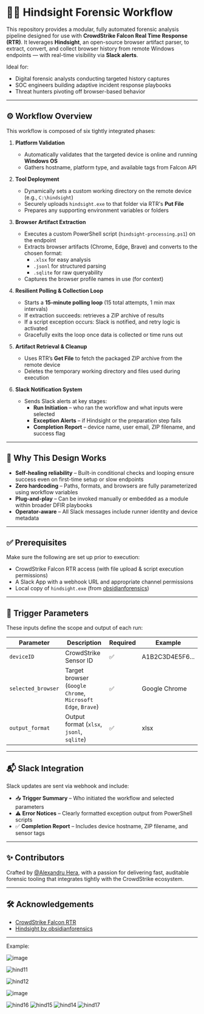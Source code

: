 

# 🕵️‍♂️ Hindsight Forensic Workflow

This repository provides a modular, fully automated forensic analysis pipeline designed for use with **CrowdStrike Falcon Real Time Response (RTR)**. It leverages **Hindsight**, an open-source browser artifact parser, to extract, convert, and collect browser history from remote Windows endpoints — with real-time visibility via **Slack alerts**.

Ideal for:
- Digital forensic analysts conducting targeted history captures
- SOC engineers building adaptive incident response playbooks
- Threat hunters pivoting off browser-based behavior

---

## ⚙️ Workflow Overview

This workflow is composed of six tightly integrated phases:

1. **Platform Validation**  
   - Automatically validates that the targeted device is online and running **Windows OS**
   - Gathers hostname, platform type, and available tags from Falcon API

2. **Tool Deployment**  
   - Dynamically sets a custom working directory on the remote device (e.g., `C:\hindsight`)  
   - Securely uploads `hindsight.exe` to that folder via RTR's **Put File**  
   - Prepares any supporting environment variables or folders

3. **Browser Artifact Extraction**  
   - Executes a custom PowerShell script (`hindsight-processing.ps1`) on the endpoint  
   - Extracts browser artifacts (Chrome, Edge, Brave) and converts to the chosen format:  
     - `.xlsx` for easy analysis  
     - `.jsonl` for structured parsing  
     - `.sqlite` for raw queryability  
   - Captures the browser profile names in use (for context)

4. **Resilient Polling & Collection Loop**  
   - Starts a **15-minute polling loop** (15 total attempts, 1 min max intervals)  
   - If extraction succeeds: retrieves a ZIP archive of results  
   - If a script exception occurs: Slack is notified, and retry logic is activated  
   - Gracefully exits the loop once data is collected or time runs out

5. **Artifact Retrieval & Cleanup**  
   - Uses RTR’s **Get File** to fetch the packaged ZIP archive from the remote device  
   - Deletes the temporary working directory and files used during execution  

6. **Slack Notification System**  
   - Sends Slack alerts at key stages:
     - **Run Initiation** – who ran the workflow and what inputs were selected  
     - **Exception Alerts** – if Hindsight or the preparation step fails  
     - **Completion Report** – device name, user email, ZIP filename, and success flag

---

## 🧠 Why This Design Works

- **Self-healing reliability** – Built-in conditional checks and looping ensure success even on first-time setup or slow endpoints  
- **Zero hardcoding** – Paths, formats, and browsers are fully parameterized using workflow variables  
- **Plug-and-play** – Can be invoked manually or embedded as a module within broader DFIR playbooks  
- **Operator-aware** – All Slack messages include runner identity and device metadata  

---

## ✅ Prerequisites

Make sure the following are set up prior to execution:

- CrowdStrike Falcon RTR access (with file upload & script execution permissions)  
- A Slack App with a webhook URL and appropriate channel permissions  
- Local copy of `hindsight.exe` (from [obsidianforensics](https://github.com/obsidianforensics/hindsight/releases))  

---

## 🔧 Trigger Parameters

These inputs define the scope and output of each run:

| Parameter           | Description                                       | Required | Example         |
|--------------------|---------------------------------------------------|----------|-----------------|
| `deviceID`         | CrowdStrike Sensor ID                | ✅       | A1B2C3D4E5F6... |
| `selected_browser` | Target browser (`Google Chrome`, `Microsoft Edge`, `Brave`) | ✅ | Google Chrome   |
| `output_format`    | Output format (`xlsx`, `jsonl`, `sqlite`)         | ✅       | xlsx            |

---

## 📬 Slack Integration

Slack updates are sent via webhook and include:

- 📥 **Trigger Summary** – Who initiated the workflow and selected parameters  
- ⚠️ **Error Notices** – Clearly formatted exception output from PowerShell scripts  
- ✅ **Completion Report** – Includes device hostname, ZIP filename, and sensor tags  

---

## ✨ Contributors

Crafted by [@Alexandru Hera](https://www.linkedin.com/in/alexandruhera), with a passion for delivering fast, auditable forensic tooling that integrates tightly with the CrowdStrike ecosystem.

---

## 🛠️ Acknowledgements

- [CrowdStrike Falcon RTR](https://www.crowdstrike.com)  
- [Hindsight by obsidianforensics](https://github.com/obsidianforensics/hindsight)

---

Example:

![image](https://github.com/user-attachments/assets/950b47e0-3959-4627-a3d1-c9df08400979)


![hind11](https://github.com/user-attachments/assets/ec2452e9-c503-460a-a0e4-4777755b65d4)

![hind12](https://github.com/user-attachments/assets/385575a4-0480-46f0-ba74-76ba2ec5f374)

![image](https://github.com/user-attachments/assets/517bfd0b-2fbc-47ff-97d1-5814e32ae646)


![hind16](https://github.com/user-attachments/assets/20e18ed6-fd69-4de0-ace0-78411486a042)
![hind15](https://github.com/user-attachments/assets/2930ad99-84bd-4fec-a5b2-2398f3c096a6)
![hind14](https://github.com/user-attachments/assets/94d1dc94-8961-44e8-bb30-01d4e48f2a62)
![hind17](https://github.com/user-attachments/assets/92b4e455-aac2-448e-b31f-7235f8ffd3c1)
